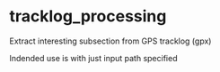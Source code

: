 tracklog_processing
===================

Extract interesting subsection from GPS tracklog (gpx)

Indended use is with just input path specified
